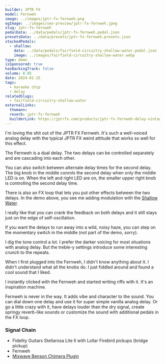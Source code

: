 ```yaml
---
builder: JPTR FX
model: Fernweh
image: ../images/jptr-fx-fernweh.png
ogImage: ../images/seo-preview/jptr-fx-fernweh.jpeg
slug: jptr-fx-fernweh
pedalData: ../data/pedals/jptr-fx-fernweh.pedal.json
presetsData: ../data/presets/jptr-fx-fernweh.presets.json
stackedPedals:
  - shallow:
    data: ../data/pedals/fairfield-circuitry-shallow-water.pedal.json
    image: ../images/fairfield-circuitry-shallow-water.webp
type: demo
isSponsored: true
hasBackingTrack: false
volume: 0.95
date: 2024-01-25
tags:
  - karaoke chip
  - delay
relatedSlugs:
  - fairfield-circuitry-shallow-water
externalLinks:
  thomann:
  reverb: jptr-fx-fernweh
  builderLink: https://jptrfx.com/products/jptr-fx-fernweh-delay-vintage-voiced-dual-delay-pedal
---
```


I'm loving the shit out of the JPTR FX Fernweh. It's such a well-voiced analog delay with the typical JPTR FX weird attitude that works so well for this effect.

The Fernweh is a dual delay. The two delays can be controlled separately and are cascading into each other.

You can also switch between alternate delay times for the second delay. The big knob in the middle conrols the second delay when only the middle LED is on. When the left and right LED are on, the smaller upper right knob is controlling the second delay time.

There is also an FX loop that lets you put other effects between the two delays. In the demo above, you see me adding modulation with the [Shallow Water](/demos/fairfield-circuitry-shallow-water).

I really like that you can crank the feedback on both delays and it still stays just on the edge of self-oscillation.

If you want the delays to run away into a wild, noisy haze, you can step on the momentary switch in the middle (not part of the demo, sorry).

I dig the tone control a lot. I prefer the darker voicing for most situations with analog delay. But the treble-y settings introduce some interesting crunch to the repeats.

When I first plugged into the Fernweh, I didn't know anything about it. I didn't understand what all the knobs do. I just fiddled around and found a cool sound that I liked.

I instantly clicked with the Fernweh and started writing riffs with it. It's an inspiration machine.

Fernweh is never in the way. It adds vibe and character to the sound. You can dial down one delay and use it for super simple vanilla analog delay. Or go a little crazy with it, have delays louder than the dry signal, create springy reverb-like sounds or customize the sound with additional pedals in the FX loop.

### Signal Chain

- Fidelity Guitars Stellarosa Lite II with Lollar Firebird pickups (bridge pickup)
- Fernweh
- [Mixwave Benson Chimera Plugin](https://www.mixwave.net/products/benson-chimera)
